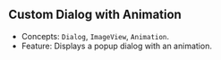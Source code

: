 ## Custom Dialog with Animation

* Concepts: ```Dialog```, ```ImageView```, ```Animation```.
* Feature: Displays a popup dialog with an animation.


